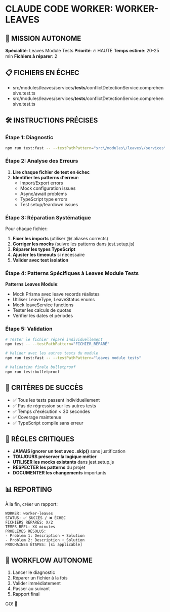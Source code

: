 # CLAUDE CODE WORKER: WORKER-LEAVES

## 🎯 MISSION AUTONOME
**Spécialité**: Leaves Module Tests
**Priorité**: 🔥 HAUTE
**Temps estimé**: 20-25 min
**Fichiers à réparer**: 2

## 📋 FICHIERS EN ÉCHEC
- src/modules/leaves/services/__tests__/conflictDetectionService.comprehensive.test.ts
- src/modules/leaves/services/__tests__/conflictDetectionService.comprehensive.test.ts

## 🛠️ INSTRUCTIONS PRÉCISES

### Étape 1: Diagnostic
```bash
npm run test:fast -- --testPathPattern="src\/modules\/leaves\/services\/__tests__\/conflictDetectionService.comprehensive.test.ts"
```

### Étape 2: Analyse des Erreurs
1. **Lire chaque fichier de test en échec**
2. **Identifier les patterns d'erreur**:
   - Import/Export errors
   - Mock configuration issues  
   - Async/await problems
   - TypeScript type errors
   - Test setup/teardown issues

### Étape 3: Réparation Systématique
Pour chaque fichier:
1. **Fixer les imports** (utiliser @/ aliases corrects)
2. **Corriger les mocks** (suivre les patterns dans jest.setup.js)
3. **Réparer les types TypeScript** 
4. **Ajuster les timeouts** si nécessaire
5. **Valider avec test isolation**

### Étape 4: Patterns Spécifiques à Leaves Module Tests


**Patterns Leaves Module**:
- Mock Prisma avec leave records réalistes
- Utiliser LeaveType, LeaveStatus enums
- Mock leaveService functions
- Tester les calculs de quotas
- Vérifier les dates et périodes


### Étape 5: Validation
```bash
# Tester le fichier réparé individuellement
npm test -- --testPathPattern="FICHIER_RÉPARÉ"

# Valider avec les autres tests du module  
npm run test:fast -- --testPathPattern="leaves module tests"

# Validation finale bulletproof
npm run test:bulletproof
```

## 🎯 CRITÈRES DE SUCCÈS
- ✅ Tous les tests passent individuellement
- ✅ Pas de régression sur les autres tests
- ✅ Temps d'exécution < 30 secondes
- ✅ Coverage maintenue
- ✅ TypeScript compile sans erreur

## 🚨 RÈGLES CRITIQUES
- **JAMAIS ignorer un test avec .skip()** sans justification
- **TOUJOURS préserver la logique métier** 
- **UTILISER les mocks existants** dans jest.setup.js
- **RESPECTER les patterns** du projet
- **DOCUMENTER les changements** importants

## 📊 REPORTING
À la fin, créer un rapport:
```
WORKER: worker-leaves
STATUS: ✅ SUCCÈS / ❌ ÉCHEC
FICHIERS RÉPARÉS: X/2
TEMPS RÉEL: XX minutes
PROBLÈMES RÉSOLUS:
- Problem 1: Description + Solution
- Problem 2: Description + Solution
PROCHAINES ÉTAPES: [si applicable]
```

## 🔄 WORKFLOW AUTONOME
1. Lancer le diagnostic
2. Réparer un fichier à la fois
3. Valider immédiatement
4. Passer au suivant
5. Rapport final

GO! 🚀